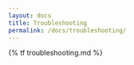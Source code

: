 ```yaml
---
layout: docs
title: Troubleshooting
permalink: /docs/troubleshooting/
---
```


{% tf troubleshooting.md %}